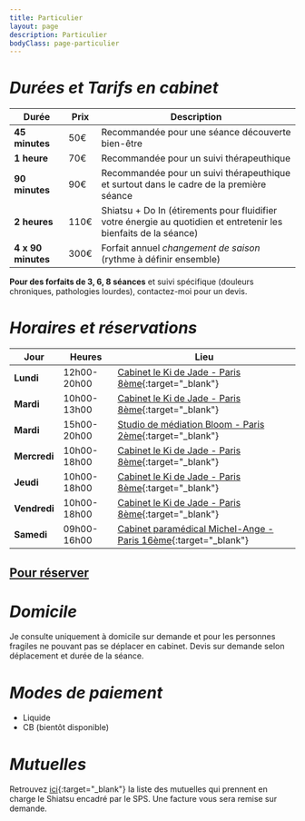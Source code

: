 ```yaml
---
title: Particulier
layout: page
description: Particulier
bodyClass: page-particulier
---
```


# *Durées et Tarifs en cabinet*

| Durée                        | Prix         | Description                                                                                                      |
| ---------------------------- | ------------ | ---------------------------------------------------------------------------------------------------------------- |
| **45 minutes**               | 50€          | Recommandée pour une séance découverte bien-être                                                                 |
| **1 heure**                  | 70€          | Recommandée pour un suivi thérapeuthique                                                                         |
| **90 minutes**               | 90€          | Recommandée pour un suivi thérapeuthique et surtout dans le cadre de la première séance                          |
| **2 heures**                 | 110€         | Shiatsu + Do In (étirements pour fluidifier votre énergie au quotidien et entretenir les bienfaits de la séance) |
| **4 x 90 minutes**           | 300€         | Forfait annuel *changement de saison* (rythme à définir ensemble)                                                |

**Pour des forfaits de 3, 6, 8 séances** et suivi spécifique (douleurs chroniques, pathologies lourdes), contactez-moi pour un devis.

# *Horaires et réservations*

| Jour         | Heures      | Lieu                                                                                                     |
| ------------ | ----------- | -------------------------------------------------------------------------------------------------------- |
| **Lundi**    | 12h00-20h00 | [Cabinet le Ki de Jade - Paris 8ème](https://goo.gl/maps/VrJBpNYD3VJrY114A){:target="_blank"}            |
| **Mardi**    | 10h00-13h00 | [Cabinet le Ki de Jade - Paris 8ème](https://goo.gl/maps/VrJBpNYD3VJrY114A){:target="_blank"}            |
| **Mardi**    | 15h00-20h00 | [Studio de médiation Bloom - Paris 2ème](https://goo.gl/maps/rVRGeksaMLenS49k8){:target="_blank"}        |
| **Mercredi** | 10h00-18h00 | [Cabinet le Ki de Jade - Paris 8ème](https://goo.gl/maps/VrJBpNYD3VJrY114A){:target="_blank"}            |
| **Jeudi**    | 10h00-18h00 | [Cabinet le Ki de Jade - Paris 8ème](https://goo.gl/maps/VrJBpNYD3VJrY114A){:target="_blank"}            |
| **Vendredi** | 10h00-18h00 | [Cabinet le Ki de Jade - Paris 8ème](https://goo.gl/maps/VrJBpNYD3VJrY114A){:target="_blank"}            |
| **Samedi**   | 09h00-16h00 | [Cabinet paramédical Michel-Ange - Paris 16ème](https://goo.gl/maps/iaTXLQDH3uFvms219){:target="_blank"} |

## [**Pour réserver**](/contact)

# *Domicile*
Je consulte uniquement à domicile sur demande et pour les personnes fragiles ne pouvant pas se déplacer en cabinet. Devis sur demande selon déplacement et durée de la séance.

# *Modes de paiement*
- Liquide
- CB (bientôt disponible)

# *Mutuelles*
Retrouvez [ici](https://www.syndicat-shiatsu.fr/les-mutuelles/){:target="_blank"} la liste des mutuelles qui prennent en charge le Shiatsu encadré par le SPS. Une facture vous sera remise sur demande.
